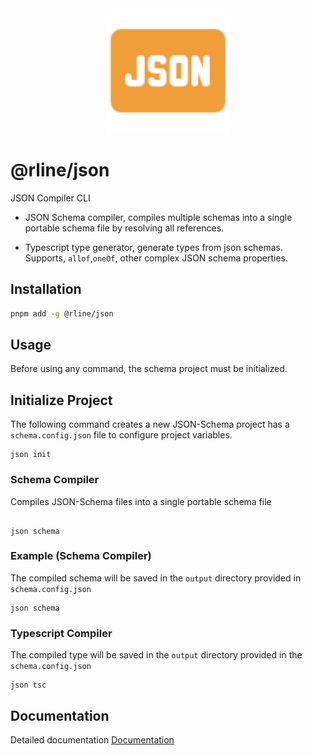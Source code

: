 <div align="center">
  <img src="https://raw.githubusercontent.com/rbrightline/common/refs/heads/main/libs/json/favicon.png" alt="Logo" width="200"/>
</div>

# @rline/json

JSON Compiler CLI

- JSON Schema compiler, compiles multiple schemas into a single portable schema file by resolving all references.

- Typescript type generator, generate types from json schemas. Supports, `allof`,`oneOf`, other complex JSON schema properties.

## Installation

```bash
pnpm add -g @rline/json
```

## Usage

Before using any command, the schema project must be initialized.

## Initialize Project

The following command creates a new JSON-Schema project has a `schema.config.json` file to configure project variables.

```shell
json init

```

### Schema Compiler

Compiles JSON-Schema files into a single portable schema file

```shell

json schema
```

### Example (Schema Compiler)

The compiled schema will be saved in the `output` directory provided in `schema.config.json`

```shell
json schema
```

### Typescript Compiler

The compiled type will be saved in the `output` directory provided in the `schema.config.json`

```shell
json tsc
```

## Documentation

Detailed documentation [Documentation](https://rbrightline.github.io/common/json/)

